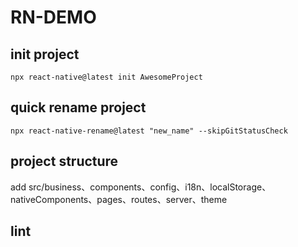# RN-DEMO

## init project

`npx react-native@latest init AwesomeProject`

## quick rename project

`npx react-native-rename@latest "new_name" --skipGitStatusCheck`

## project structure

add src/business、components、config、i18n、localStorage、nativeComponents、pages、routes、server、theme

## lint
